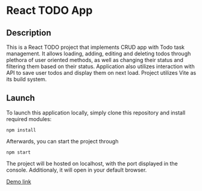 # React TODO App

## Description

This is a React TODO project that implements CRUD app with Todo task management. It allows loading, adding, editing and deleting todos through plethora of user oriented methods, as well as changing their status and filtering them based on their status. Application also utilizes interaction with API to save user todos and display them on next load. Project utilizes Vite as its build system.

## Launch

To launch this application locally, simply clone this repository and install required modules:

```npm install```

Afterwards, you can start the project through

```npm start```

The project will be hosted on localhost, with the port displayed in the console. Additionaly, it will open in your default browser.

[Demo link](https://horidor.github.io/react-todo-app)
